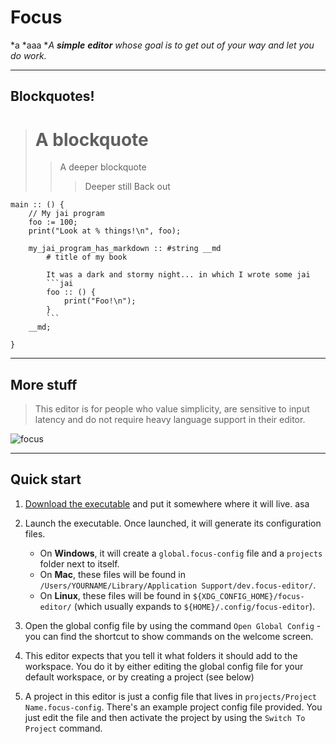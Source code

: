 # Focus

*a *aaa ***A **simple** ***editor*** *whose* goal is to get out of your way and let you do work*.*

---

## Blockquotes!

> # A blockquote
>
>> A deeper
>> blockquote
>>> Deeper still
> Back out

```jai
main :: () {
    // My jai program
    foo := 100;
    print("Look at % things!\n", foo);

    my_jai_program_has_markdown :: #string __md
        # title of my book

        It was a dark and stormy night... in which I wrote some jai
        ```jai
        foo :: () {
            print("Foo!\n");
        }
        ```
    __md;

}
```

---

## More stuff

>
> This editor is for people who value simplicity, are sensitive to input latency and do not require heavy language support in their editor.
>

![focus](https://user-images.githubusercontent.com/119373822/236081314-45d53952-7a6c-4d6b-8773-e5b49d1dbdab.gif)

---

## Quick start

1. [Download the executable](https://github.com/focus-editor/focus/releases) and put it somewhere where it will live.
asa
2. Launch the executable. Once launched, it will generate its configuration files.
    * On **Windows**, it will create a `global.focus-config` file and a `projects` folder next to itself.
    * On **Mac**, these files will be found in `/Users/YOURNAME/Library/Application Support/dev.focus-editor/`.
    * On **Linux**, these files will be found in `${XDG_CONFIG_HOME}/focus-editor/` (which usually expands to `${HOME}/.config/focus-editor`).

3. Open the global config file by using the command `Open Global Config` - you can find the shortcut to show commands on the welcome screen.

4. This editor expects that you tell it what folders it should add to the workspace. You do it by either editing the global config file for your default workspace, or by creating a project (see below)

5. A project in this editor is just a config file that lives in `projects/Project Name.focus-config`. There's an example project config file provided. You just edit the file and then activate the project by using the `Switch To Project` command.
